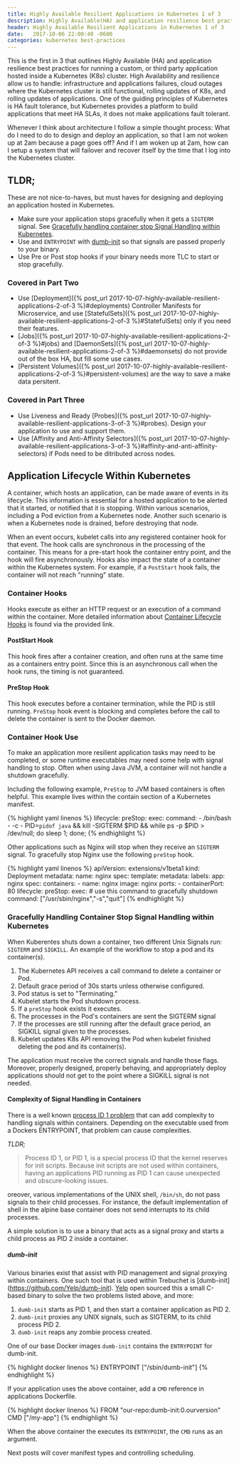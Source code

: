 ```yaml
---
title: Highly Available Resilient Applications in Kubernetes 1 of 3
description: Highly Available(HA) and application resilience best practices for running a custom or third party application hosted inside a Kubernetes (K8s) cluster.
header: Highly Available Resilient Applications in Kubernetes 1 of 3
date:   2017-10-06 22:00:40 -0600
categories: kubernetes best-practices
---
```



This is the first in 3 that outlines Highly Available (HA) and application resilience best practices for running a custom, or third party application hosted inside a Kubernetes (K8s) cluster.  High Availability and resilience allow us to handle: infrastructure and applications failures, cloud outages where the Kubernetes cluster is still functional, rolling updates of K8s, and rolling updates of applications.  One of the guiding principles of Kubernetes is HA fault tolerance, but Kubernetes provides a platform to build applications that meet HA SLAs, it does not make applications fault tolerant.

Whenever I think about architecture I follow a simple thought process: What do I need
to do to design and deploy an application, so that I am not woken up at 2am because a page goes off?  And if I am woken up at 2am, how can I setup
a system that will failover and recover itself by the time that I log into the Kubernetes
cluster.

## TLDR;

These are not nice-to-haves, but must haves for designing and deploying an
application hosted in Kubernetes.

- Make sure your application stops gracefully when it gets a `SIGTERM` signal. See [Gracefully handling container stop Signal Handling within Kubernetes](#gracefully-handling-container-stop-signal-handling-within-kubernetes).
- Use and `ENTRYPOINT` with [dumb-init](#dumb-init) so that signals are passed properly to your binary.
- Use Pre or Post stop hooks if your binary needs more TLC to start or stop gracefully.

### Covered in Part Two
- Use [Deployment]({% post_url 2017-10-07-highly-available-resilient-applications-2-of-3 %}#deployments) Controller Manifests for Microservice, and use [StatefulSets]({% post_url 2017-10-07-highly-available-resilient-applications-2-of-3 %}#StatefulSets) only if you need their features.
- [Jobs]({% post_url 2017-10-07-highly-available-resilient-applications-2-of-3 %}#jobs) and [DaemonSets]({% post_url 2017-10-07-highly-available-resilient-applications-2-of-3 %}#daemonsets) do not provide out of the box HA, but fill some use cases.
- [Persistent Volumes]({% post_url 2017-10-07-highly-available-resilient-applications-2-of-3 %}#persistent-volumes) are the way to save a make data persitent.

### Covered in Part Three
- Use Liveness and Ready [Probes]({% post_url 2017-10-07-highly-available-resilient-applications-3-of-3 %}#probes). Design your application to use and support
them.
- Use [Affinity and Anti-Affinity Selectors]({% post_url 2017-10-07-highly-available-resilient-applications-3-of-3 %}#affinity-and-anti-affinity-selectors) if Pods need
to be ditributed across nodes.

## Application Lifecycle Within Kubernetes

A container, which hosts an application, can be made aware of events in its
lifecycle.  This information is essential for a hosted application to be alerted
that it started, or notified that it is stopping.  Within various scenarios,
including a Pod eviction from a Kubernetes node.  Another such scenario is when a
Kubernetes node is drained, before destroying that node.

When an event occurs, kubelet calls into any registered container hook for that
event.  The hook calls are synchronous in the processing of the container.  This
means for a pre-start hook the container entry point, and the hook will fire
asynchronously.  Hooks also impact the state of a container within the
Kubernetes system.  For example, if a `PostStart` hook fails, the container will
not reach "running" state.

### Container Hooks

Hooks execute as either an HTTP request or an execution of a command within the
container.  More detailed information about [Container Lifecycle Hooks](https://kubernetes.io/docs/concepts/containers/container-lifecycle-hooks/
) is
found via the provided link.

#### PostStart Hook

This hook fires after a container creation, and often runs at the same time as a containers entry point.  Since this is an asynchronous call when the hook runs, the timing is not guaranteed.

#### PreStop Hook

This hook executes before a container termination, while the PID is still running.  `PreStop` hook event is blocking and completes before the call to delete the container is sent to the Docker daemon.

### Container Hook Use

To make an application more resilient application tasks may need to be completed, or some runtime executables may need some help with signal handling to stop.  Often when using Java JVM, a container will not handle a shutdown gracefully.

Including the following example, `PreStop` to JVM based containers is often helpful.  This example lives within the contain section of a Kubernetes manifest.

{% highlight yaml linenos %}
lifecycle:
  preStop:
    exec:
      command:
        - /bin/bash
          - -c
            - PID=`pidof java` && kill -SIGTERM $PID && while ps -p $PID > /dev/null; do sleep 1; done;
{% endhighlight %}

Other applications such as Nginx will stop when they receive an `SIGTERM` signal.  To gracefully stop Nginx use the following `preStop` hook.

{% highlight yaml linenos %}
apiVersion: extensions/v1beta1
kind: Deployment
metadata:
  name: nginx
spec:
  template:
    metadata:
      labels:
        app: nginx
    spec:
      containers:
      - name: nginx
        image: nginx
        ports:
        - containerPort: 80
        lifecycle:
          preStop:
            exec:
              # use this command to gracefully shutdown
              command: ["/usr/sbin/nginx","-s","quit"]
{% endhighlight %}

### Gracefully Handling Container Stop Signal Handling within Kubernetes

When Kuberentes shuts down a container, two different Unix Signals run: `SIGTERM` and `SIGKILL`. An example of the workflow to stop a pod and its container(s).

1. The Kubernetes API receives a call command to delete a container or Pod.
2. Default grace period of 30s starts unless otherwise configured.
3. Pod status is set to "Terminating."
4. Kubelet starts the Pod shutdown process.
5. If a `preStop` hook exists it executes.
7. The processes in the Pod's containers are sent the SIGTERM signal
8. If the processes are still running after the default grace period, an SIGKILL signal given to the processes.
9. Kubelet updates K8s API removing the Pod when kubelet finished deleting the pod and its container(s).

The application must receive the correct signals and handle those flags.  Moreover, properly designed, properly behaving, and appropriately deploy applications should not get to the point where a SIGKILL signal is not needed.

#### Complexity of Signal Handling in Containers

There is a well known [process ID 1 problem](
https://blog.phusion.nl/2015/01/20/docker-and-the-pid-1-zombie-reaping-problem/)
that can add complexity to handling signals within containers.  Depending on the
executable used from a Dockers ENTRYPOINT, that problem can cause complexities.

_TLDR;_

> Process ID 1, or PID 1, is a special process ID that the kernel
reserves for init scripts.  Because init scripts are not used within containers,
having an applications PID running as PID 1 can cause unexpected and
obscure-looking issues.

oreover, various implementations of the UNIX shell, `/bin/sh`, do not pass
signals to their child processes.  For instance, the default implementation of
shell in the alpine base container does not send interrupts to its child
processes.

A simple solution is to use a binary that acts as a signal proxy and starts a
child process as PID 2 inside a container.

##### dumb-init

Various binaries exist that assist with PID management and signal proxying
within containers.  One such tool that is used within Trebuchet is 
[dumb-init] (https://github.com/Yelp/dumb-init).
[Yelp](https://engineeringblog.yelp.com/2016/01/dumb-init-an-init-for-docker.html)
open sourced this a small C-based binary to solve the two problems listed
above, and more:

1. `dumb-init` starts as PID 1, and then start a container application as PID 2.
2. `dumb-init` proxies any UNIX signals, such as SIGTERM, to its child process PID 2.
3. `dumb-init` reaps any zombie process created.

One of our base Docker images `dumb-init` contains the `ENTRYPOINT` for
dumb-init.

{% highlight docker linenos %}
ENTRYPOINT ["/sbin/dumb-init"]
{% endhighlight %}

If your application uses the above container, add a `CMD` reference in
applications Dockerfile.

{% highlight docker linenos %}
FROM "our-repo:dumb-init:0.ourversion"
CMD ["/my-app"]
{% endhighlight %}

When the above container the executes its `ENTRYPOINT`, the `CMD` runs as an
argument.

Next posts will cover manifest types and controlling scheduling.
